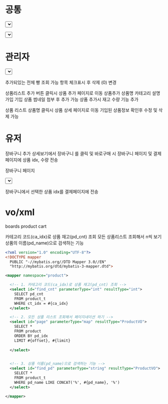 ---
---

# 공통 

<select>상품상세페이지 조회
상품리스트에서 상품클릭시 상품고유번호를 가져와서 상품명 정가, 판매가, 할인율, 등록일 ,재고 썸네일 ,상세정보 이미지 표시

 
<select>상품 리뷰 조회 및 문의 사항 조회
상품에 pd_idx에 해당하는  게시판 테이블의 bo_type = 0을 제외 1 2(리뷰, 문의)선택 후  제목, 내용, 작성일, 추가이미지,별점 가져와 표시


# 관리자

<select>상품 리스트 조회

<update>추가되있는 전체 빵 조회 가능 항목 체크표시 후 삭제 (0) 변경

상품리스트  추가 버튼 클릭시 상품 추가 페이지로 이동
<insert>상품추가
상품명 카테고리 설명 가입 기입 상품 썸네일 첨부 후 추가 가능
 상품 추가시 재고 수량 기능 추가

상품 리스트 상품명 클릭시 상품 상세 페이지로  이동
<update>기입된 상품정보  확인후 수정 및 삭제 가능



# 유저 

<insert>장바구니 추가
상세보기에서 장바구니 를 클릭 및 바로구매 시 장바구니 페이지 및 결제 페이지에 상품 idx, 수량 전송


장바구니 페이지

<select>장바구니  조회
<update>상품 수량만 수정 가능 
<delete>장바구니 선택 삭제 가능

장바구니에서 선택한 상품 idx를 결제페이지에 전송

# **vo/xml**

boards
product
cart

카테고리 코드(ca_idx)로 상품 재고(pd_cnt) 조회
모든 상품리스트 조회해서 n씩 보기
상품의 이름(pd_name)으로 검색하는 기능

```xml
<?xml version="1.0" encoding="UTF-8"?>
<!DOCTYPE mapper
  PUBLIC "-//mybatis.org//DTD Mapper 3.0//EN"
  "http://mybatis.org/dtd/mybatis-3-mapper.dtd">

<mapper namespace="product">

  <!-- 1. 카테고리 코드(ca_idx)로 상품 재고(pd_cnt) 조회 -->
  <select id="find_cnt" parameterType="int" resultType="int">
    SELECT pd_cnt
    FROM product_t
    WHERE ct_idx = #{ca_idx}
  </select>

  <!-- 2. 모든 상품 리스트 조회해서 페이지네이션 하기 -->
  <select id="page" parameterType="map" resultType="ProductVO">
    SELECT *
    FROM product
    ORDER BY pd_idx
    LIMIT #{offset}, #{limit}
    
  </select>
  

  <!-- 3. 상품 이름(pd_name)으로 검색하는 기능 -->
  <select id="find_pd" parameterType="string" resultType="ProductVO">
    SELECT *
    FROM product_t
    WHERE pd_name LIKE CONCAT('%', #{pd_name}, '%')
  </select>

</mapper>
```





